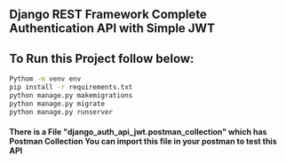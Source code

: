 ## Django REST Framework Complete Authentication API with Simple JWT

## To Run this Project follow below:

```bash
Pythom -m venv env
pip install -r requirements.txt
python manage.py makemigrations
python manage.py migrate
python manage.py runserver
```

#### There is a File "django_auth_api_jwt.postman_collection" which has Postman Collection You can import this file in your postman to test this API

